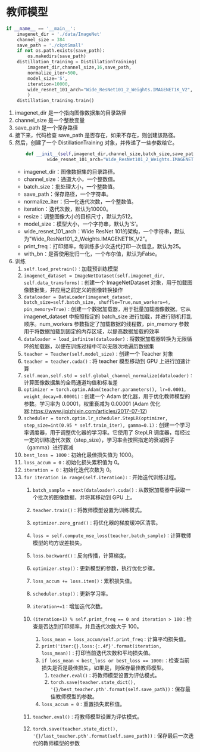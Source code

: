 # 教师模型
```python
if __name__ == '__main__':
    imagenet_dir = './data/ImageNet'
    channel_size = 384
    save_path = './ckptSmall'
    if not os.path.exists(save_path):
        os.makedirs(save_path)
    distillation_training = DistillationTraining(
        imagenet_dir,channel_size,16,save_path,
        normalize_iter=500, 
        model_size='S',
        iteration=10000,
        wide_resnet_101_arch="Wide_ResNet101_2_Weights.IMAGENET1K_V2",
        )
    distillation_training.train()
```
1. imagenet_dir 是一个指向图像数据集的目录路径
2. channel_size 是一个整数变量
3. save_path 是一个保存路径
4. 接下来，代码检查 save_path 是否存在，如果不存在，则创建该路径。
5. 然后，创建了一个 DistillationTraining 对象，并传递了一些参数给它。
    ```python
        def __init__(self,imagenet_dir,channel_size,batch_size,save_path,normalize_iter,iteration=10000,resize=512,model_size='S', 
                wide_resnet_101_arch="Wide_ResNet101_2_Weights.IMAGENET1K_V2", print_freq=25,with_bn=False) -> None:
    ```
    * imagenet_dir：图像数据集的目录路径。
    * channel_size：通道大小，一个整数值。
    * batch_size：批处理大小，一个整数值。
    * save_path：保存路径，一个字符串。
    * normalize_iter：归一化迭代次数，一个整数值。
    * iteration：迭代次数，默认为10000。
    * resize：调整图像大小的目标尺寸，默认为512。
    * model_size：模型大小，一个字符串，默认为'S'。
    * wide_resnet_101_arch：Wide ResNet 101的架构，一个字符串，默认为"Wide_ResNet101_2_Weights.IMAGENET1K_V2"。
    * print_freq：打印频率，每训练多少次迭代打印一次信息，默认为25。
    * with_bn：是否使用批归一化，一个布尔值，默认为False。
6. 训练
    1. `self.load_pretrain()：`加载预训练模型
    2. `imagenet_dataset = ImageNetDataset(self.imagenet_dir, self.data_transforms)：`创建一个 ImageNetDataset 对象，用于加载图像数据集，并应用之前定义的图像转换操作
    3. `dataloader = DataLoader(imagenet_dataset, batch_size=self.batch_size, shuffle=True,num_workers=4, pin_memory=True)：`创建一个数据加载器，用于批量加载图像数据。它从 imagenet_dataset 中按照指定的 batch_size 进行加载，并进行随机打乱顺序。num_workers 参数指定了加载数据的线程数，pin_memory 参数用于将数据加载到固定的内存区域，以提高数据加载的效率
    4. `dataloader = load_infinite(dataloader)：`将数据加载器转换为无限循环的加载器，以便在训练过程中可以无限次地遍历数据集
    5. `teacher = Teacher(self.model_size)：`创建一个 Teacher 对象
    6. `teacher = teacher.cuda()：`将 teacher 模型移动到 GPU 上进行加速计算
    7. `self.mean,self.std = self.global_channel_normalize(dataloader)：`计算图像数据集的全局通道均值和标准差
    8. `optimizer = torch.optim.Adam(teacher.parameters(), lr=0.0001, weight_decay=0.00001)：`创建一个 Adam 优化器，用于优化教师模型的参数。学习率为 0.0001，权重衰减为 0.00001 (Adam 优化器:https://www.jiqizhixin.com/articles/2017-07-12)
    10. `scheduler = torch.optim.lr_scheduler.StepLR(optimizer, step_size=int(0.95 * self.train_iter), gamma=0.1)：`创建一个学习率调度器，用于调整优化器的学习率。它使用了 StepLR 调度器，每经过一定的训练迭代次数（step_size），学习率会按照指定的衰减因子（gamma）进行衰减
    11. `best_loss = 1000：`初始化最佳损失值为 1000。
    12. `loss_accum = 0：`初始化损失累积值为 0。
    13. `iteration = 0：`初始化迭代次数为 0。
    14. `for iteration in range(self.iteration):：`开始迭代训练过程。
        1. `batch_sample = next(dataloader).cuda()：`从数据加载器中获取一个批次的图像数据，并将其移动到 GPU 上。
        2. `teacher.train()：`将教师模型设置为训练模式。
        3. `optimizer.zero_grad()：`将优化器的梯度缓冲区清零。
        4. `loss = self.compute_mse_loss(teacher,batch_sample)：`计算教师模型的均方误差损失。
        5. `loss.backward()：`反向传播，计算梯度。
        6. `optimizer.step()：`更新模型的参数，执行优化步骤。
        7. `loss_accum += loss.item()：`累积损失值。
        8. `scheduler.step()：`更新学习率。
        9. `iteration+=1：`增加迭代次数。
        10. `(iteration+1) % self.print_freq == 0 and iteration > 100：`检查是否达到打印频率，并且迭代次数大于 100。
            1. `loss_mean = loss_accum/self.print_freq：`计算平均损失值。
            2. `print('iter:{},loss:{:.4f}'.format(iteration, loss_mean))：`打印当前迭代次数和平均损失值。
            3. `if loss_mean < best_loss or best_loss == 1000:：`检查当前损失是否是最佳损失，如果是，则保存最佳教师模型。
                1. `teacher.eval()：`将教师模型设置为评估模式。
                2. `torch.save(teacher.state_dict(), '{}/best_teacher.pth'.format(self.save_path))：`保存最佳教师模型的参数。
            4. `loss_accum = 0：`重置损失累积值。

        11. `teacher.eval()：`将教师模型设置为评估模式。
        12. `torch.save(teacher.state_dict(), '{}/last_teacher.pth'.format(self.save_path))：`保存最后一次迭代的教师模型的参数